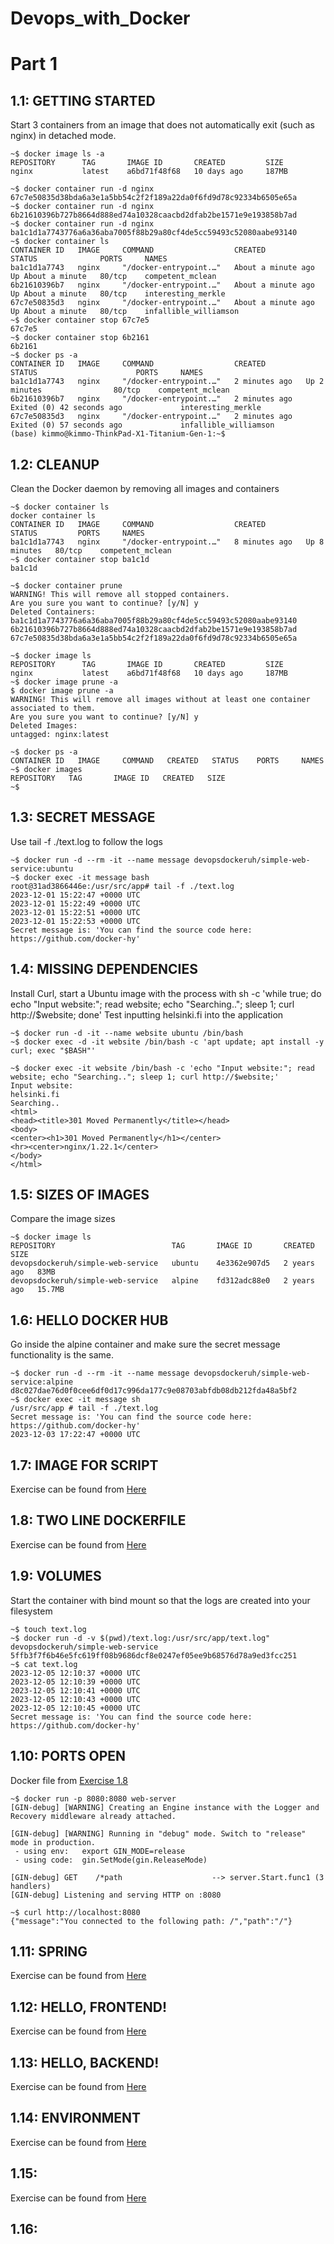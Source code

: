 # Devops_with_Docker
# Part 1

## 1.1: GETTING STARTED
Start 3 containers from an image that does not automatically exit (such as nginx) in detached mode.

```shell
~$ docker image ls -a
REPOSITORY      TAG       IMAGE ID       CREATED         SIZE
nginx           latest    a6bd71f48f68   10 days ago     187MB
```
```shell
~$ docker container run -d nginx
67c7e50835d38bda6a3e1a5bb54c2f2f189a22da0f6fd9d78c92334b6505e65a
~$ docker container run -d nginx
6b21610396b727b8664d888ed74a10328caacbd2dfab2be1571e9e193858b7ad
~$ docker container run -d nginx
ba1c1d1a7743776a6a36aba7005f88b29a80cf4de5cc59493c52080aabe93140
~$ docker container ls
CONTAINER ID   IMAGE     COMMAND                  CREATED              STATUS              PORTS     NAMES
ba1c1d1a7743   nginx     "/docker-entrypoint.…"   About a minute ago   Up About a minute   80/tcp    competent_mclean
6b21610396b7   nginx     "/docker-entrypoint.…"   About a minute ago   Up About a minute   80/tcp    interesting_merkle
67c7e50835d3   nginx     "/docker-entrypoint.…"   About a minute ago   Up About a minute   80/tcp    infallible_williamson
~$ docker container stop 67c7e5
67c7e5
~$ docker container stop 6b2161
6b2161
~$ docker ps -a
CONTAINER ID   IMAGE     COMMAND                  CREATED         STATUS                      PORTS     NAMES
ba1c1d1a7743   nginx     "/docker-entrypoint.…"   2 minutes ago   Up 2 minutes                80/tcp    competent_mclean
6b21610396b7   nginx     "/docker-entrypoint.…"   2 minutes ago   Exited (0) 42 seconds ago             interesting_merkle
67c7e50835d3   nginx     "/docker-entrypoint.…"   2 minutes ago   Exited (0) 57 seconds ago             infallible_williamson
(base) kimmo@kimmo-ThinkPad-X1-Titanium-Gen-1:~$ 

```

## 1.2: CLEANUP
Clean the Docker daemon by removing all images and containers

```shell
~$ docker container ls
docker container ls
CONTAINER ID   IMAGE     COMMAND                  CREATED         STATUS         PORTS     NAMES
ba1c1d1a7743   nginx     "/docker-entrypoint.…"   8 minutes ago   Up 8 minutes   80/tcp    competent_mclean
~$ docker container stop ba1c1d
ba1c1d
```
```shell
~$ docker container prune
WARNING! This will remove all stopped containers.
Are you sure you want to continue? [y/N] y
Deleted Containers:
ba1c1d1a7743776a6a36aba7005f88b29a80cf4de5cc59493c52080aabe93140
6b21610396b727b8664d888ed74a10328caacbd2dfab2be1571e9e193858b7ad
67c7e50835d38bda6a3e1a5bb54c2f2f189a22da0f6fd9d78c92334b6505e65a
```
```shell
~$ docker image ls
REPOSITORY      TAG       IMAGE ID       CREATED         SIZE
nginx           latest    a6bd71f48f68   10 days ago     187MB
~$ docker image prune -a
$ docker image prune -a
WARNING! This will remove all images without at least one container associated to them.
Are you sure you want to continue? [y/N] y
Deleted Images:
untagged: nginx:latest
```
```shell
~$ docker ps -a
CONTAINER ID   IMAGE     COMMAND   CREATED   STATUS    PORTS     NAMES
~$ docker images
REPOSITORY   TAG       IMAGE ID   CREATED   SIZE
~$ 
```

## 1.3: SECRET MESSAGE
Use tail -f ./text.log to follow the logs

```shell
~$ docker run -d --rm -it --name message devopsdockeruh/simple-web-service:ubuntu
~$ docker exec -it message bash
root@31ad3866446e:/usr/src/app# tail -f ./text.log
2023-12-01 15:22:47 +0000 UTC
2023-12-01 15:22:49 +0000 UTC
2023-12-01 15:22:51 +0000 UTC
2023-12-01 15:22:53 +0000 UTC
Secret message is: 'You can find the source code here: https://github.com/docker-hy'
```

## 1.4: MISSING DEPENDENCIES
Install Curl, start a Ubuntu image with the process with sh -c 'while true; do echo "Input website:"; read website; echo "Searching.."; sleep 1; curl http://$website; done'
Test inputting helsinki.fi into the application

```shell
~$ docker run -d -it --name website ubuntu /bin/bash
~$ docker exec -d -it website /bin/bash -c 'apt update; apt install -y curl; exec "$BASH"'
```

```shell
~$ docker exec -it website /bin/bash -c 'echo "Input website:"; read website; echo "Searching.."; sleep 1; curl http://$website;'
Input website:
helsinki.fi
Searching..
<html>
<head><title>301 Moved Permanently</title></head>
<body>
<center><h1>301 Moved Permanently</h1></center>
<hr><center>nginx/1.22.1</center>
</body>
</html>
```

## 1.5: SIZES OF IMAGES
Compare the image sizes

```shell
~$ docker image ls
REPOSITORY                          TAG       IMAGE ID       CREATED       SIZE
devopsdockeruh/simple-web-service   ubuntu    4e3362e907d5   2 years ago   83MB
devopsdockeruh/simple-web-service   alpine    fd312adc88e0   2 years ago   15.7MB
```

## 1.6: HELLO DOCKER HUB
Go inside the alpine container and make sure the secret message functionality is the same.

```shell
~$ docker run -d --rm -it --name message devopsdockeruh/simple-web-service:alpine
d8c027dae76d0f0cee6df0d17c996da177c9e08703abfdb08db212fda48a5bf2
~$ docker exec -it message sh
/usr/src/app # tail -f ./text.log
Secret message is: 'You can find the source code here: https://github.com/docker-hy'
2023-12-03 17:22:47 +0000 UTC
```

## 1.7: IMAGE FOR SCRIPT 

Exercise can be found from  [Here](Exercise1_7/README.md)

## 1.8: TWO LINE DOCKERFILE

Exercise can be found from  [Here](Exercise1_8/README.md)

## 1.9: VOLUMES
Start the container with bind mount so that the logs are created into your filesystem

```shell
~$ touch text.log
~$ docker run -d -v $(pwd)/text.log:/usr/src/app/text.log" devopsdockeruh/simple-web-service
5ffb3f7f6b46e5fc619ff08b9686dcf8e0247ef05ee9b68576d78a9ed3fcc251
~$ cat text.log 
2023-12-05 12:10:37 +0000 UTC
2023-12-05 12:10:39 +0000 UTC
2023-12-05 12:10:41 +0000 UTC
2023-12-05 12:10:43 +0000 UTC
2023-12-05 12:10:45 +0000 UTC
Secret message is: 'You can find the source code here: https://github.com/docker-hy'

```

## 1.10: PORTS OPEN
Docker file from [Exercise 1.8](Exercise1_8/Dockerfile)
```shell
~$ docker run -p 8080:8080 web-server
[GIN-debug] [WARNING] Creating an Engine instance with the Logger and Recovery middleware already attached.

[GIN-debug] [WARNING] Running in "debug" mode. Switch to "release" mode in production.
 - using env:	export GIN_MODE=release
 - using code:	gin.SetMode(gin.ReleaseMode)

[GIN-debug] GET    /*path                    --> server.Start.func1 (3 handlers)
[GIN-debug] Listening and serving HTTP on :8080

```
```shell
~$ curl http://localhost:8080
{"message":"You connected to the following path: /","path":"/"}
```

## 1.11: SPRING 

Exercise can be found from  [Here](Exercise1_11/README.md)

## 1.12: HELLO, FRONTEND!

Exercise can be found from  [Here](Exercise1_12/README.md)

## 1.13: HELLO, BACKEND!

Exercise can be found from  [Here](Exercise1_13/README.md)

## 1.14: ENVIRONMENT

Exercise can be found from  [Here](Exercise1_14/README.md)

## 1.15: 

Exercise can be found from  [Here](Exercise1_15/README.md)

## 1.16:



